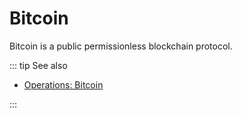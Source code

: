 # Bitcoin

Bitcoin is a public permissionless blockchain protocol.

::: tip See also

* [Operations: Bitcoin](/operations/bitcoin/)

:::

